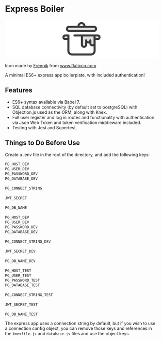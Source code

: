 # Express Boiler

![Pot Logo](pot_logo.png 'Pot Logo')

Icon made by [Freepik](https://www.flaticon.com/authors/freepik) from www.flaticon.com.

A minimal ES6+ express app boilerplate, with included authentication!

## Features

- ES6+ syntax available via Babel 7.
- SQL database connectivity (by default set to postgreSQL) with Objection.js used as the ORM, along with Knex.
- Full user register and log in routes and functionality with authentication via Json Web Token and token verification middleware included.
- Testing with Jest and Supertest.

## Things to Do Before Use

Create a .env file in the root of the directory, and add the following keys:

```
PG_HOST_DEV
PG_USER_DEV
PG_PASSWORD_DEV
PG_DATABASE_DEV

PG_CONNECT_STRING

JWT_SECRET

PG_DB_NAME

PG_HOST_DEV
PG_USER_DEV
PG_PASSWORD_DEV
PG_DATABASE_DEV

PG_CONNECT_STRING_DEV

JWT_SECRET_DEV

PG_DB_NAME_DEV

PG_HOST_TEST
PG_USER_TEST
PG_PASSWORD_TEST
PG_DATABASE_TEST

PG_CONNECT_STRING_TEST

JWT_SECRET_TEST

PG_DB_NAME_TEST
```

The express app uses a connection string by default, but if you wish to use a connection config object, you can remove those keys and references in the `knexfile.js` and `database.js` files and use the object keys.

